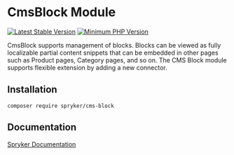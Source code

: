 # CmsBlock Module
[![Latest Stable Version](https://poser.pugx.org/spryker/cms-block/v/stable.svg)](https://packagist.org/packages/spryker/cms-block)
[![Minimum PHP Version](https://img.shields.io/badge/php-%3E%3D%208.3-8892BF.svg)](https://php.net/)

CmsBlock supports management of blocks. Blocks can be viewed as fully localizable partial content snippets that can be embedded in other pages such as Product pages, Category pages, and so on. The CMS Block module supports flexible extension by adding a new connector.

## Installation

```
composer require spryker/cms-block
```

## Documentation

[Spryker Documentation](https://docs.spryker.com)
